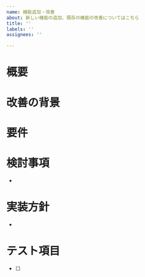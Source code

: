 ```yaml
---
name: 機能追加・改善
about: 新しい機能の追加、既存の機能の改善についてはこちら
title: ''
labels: ''
assignees: ''

---
```


# 概要
<!-- どこに / どんな改善を施したいのか -->



# 改善の背景
<!-- 改善が必要とされる背景 -->



# 要件
<!-- 期待される動作や満たされるべき内容を具体的に -->



# 検討事項
<!-- 改善を施すにあたり検討が必要な事項（あれば） -->
- 


# 実装方針
<!-- どのように実装するのか -->
- 


# テスト項目
<!--改善が正しく実装されたかどうかを確認する方法 -->

- [ ]

<!-- 全て埋めなくても良いが、必要な情報をわかりやすく書く。 -->
